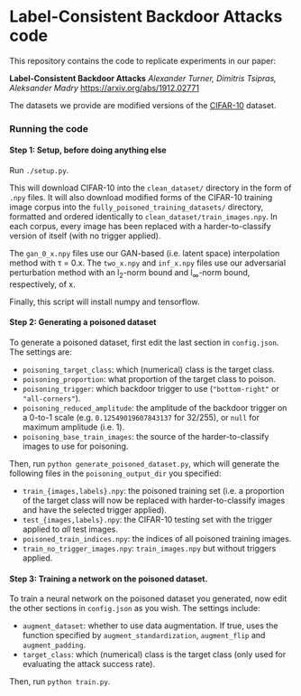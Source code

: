 # Label-Consistent Backdoor Attacks code

This repository contains the code to replicate experiments in our paper:

**Label-Consistent Backdoor Attacks**
*Alexander Turner, Dimitris Tsipras, Aleksander Madry*
https://arxiv.org/abs/1912.02771

The datasets we provide are modified versions of the [CIFAR-10](https://www.cs.toronto.edu/~kriz/cifar.html) dataset.

### Running the code

#### Step 1: Setup, before doing anything else

Run `./setup.py`.

This will download CIFAR-10 into the `clean_dataset/` directory in the form of `.npy` files.
It will also download modified forms of the CIFAR-10 training image corpus into the `fully_poisoned_training_datasets/` directory, formatted and ordered identically to `clean_dataset/train_images.npy`. In each corpus, every image has been replaced with a harder-to-classify version of itself (with no trigger applied).

The `gan_0_x.npy` files use our GAN-based (i.e. latent space) interpolation method with τ = 0.x. The `two_x.npy` and `inf_x.npy` files use our adversarial perturbation method with an l<sub>2</sub>-norm bound and l<sub>∞</sub>-norm bound, respectively, of x.

Finally, this script will install numpy and tensorflow.

#### Step 2: Generating a poisoned dataset

To generate a poisoned dataset, first edit the last section in `config.json`.
The settings are:
- `poisoning_target_class`: which (numerical) class is the target class.
- `poisoning_proportion`: what proportion of the target class to poison.
- `poisoning_trigger`: which backdoor trigger to use (`"bottom-right"` or `"all-corners"`).
- `poisoning_reduced_amplitude`: the amplitude of the backdoor trigger on a 0-to-1 scale (e.g. `0.12549019607843137` for 32/255), or `null` for maximum amplitude (i.e. 1).
- `poisoning_base_train_images`: the source of the harder-to-classify images to use for poisoning. 

Then, run `python generate_poisoned_dataset.py`, which will generate the following files in the `poisoning_output_dir` you specified:
   - `train_{images,labels}.npy`: the poisoned training set (i.e. a proportion of the target class will now be replaced with harder-to-classify images and have the selected trigger applied).
   - `test_{images,labels}.npy`: the CIFAR-10 testing set with the trigger applied to *all* test images.
   - `poisoned_train_indices.npy`: the indices of all poisoned training images.
   - `train_no_trigger_images.npy`: `train_images.npy` but without triggers applied.

#### Step 3: Training a network on the poisoned dataset.

To train a neural network on the poisoned dataset you generated, now edit the other sections in `config.json` as you wish.
The settings include:
- `augment_dataset`: whether to use data augmentation. If true, uses the function specified by `augment_standardization`, `augment_flip` and `augment_padding`.
- `target_class`: which (numerical) class is the target class (only used for evaluating the attack success rate).

Then, run `python train.py`.
